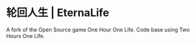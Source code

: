 # 轮回人生 | EternaLife
A fork of the Open Source game One Hour One Life. Code base using Two Hours One Life.
